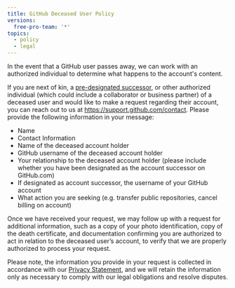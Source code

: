 ```yaml
---
title: GitHub Deceased User Policy
versions:
  free-pro-team: '*'
topics:
  - policy
  - legal
---
```


In the event that a GitHub user passes away, we can work with an authorized individual to determine what happens to the account's content.

If you are next of kin, a [pre-designated successor](/github/setting-up-and-managing-your-github-user-account/maintaining-ownership-continuity-of-your-user-accounts-repositories), or other authorized individual (which could include a collaborator or business partner) of a deceased user and would like to make a request regarding their account, you can reach out to us at https://support.github.com/contact. Please provide the following information in your message:

- Name
- Contact Information
- Name of the deceased account holder
- GitHub username of the deceased account holder
- Your relationship to the deceased account holder (please include whether you have been designated as the account successor on GitHub.com)
- If designated as account successor, the username of your GitHub account
- What action you are seeking (e.g. transfer public repositories, cancel billing on account)

Once we have received your request, we may follow up with a request for additional information, such as a copy of your photo identification, copy of the death certificate, and documentation confirming you are authorized to act in relation to the deceased user’s account, to verify that we are properly authorized to process your request.

Please note, the information you provide in your request is collected in accordance with our [Privacy Statement](/github/site-policy/github-privacy-statement), and we will retain the information only as necessary to comply with our legal obligations and resolve disputes.
